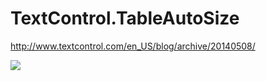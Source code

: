 # TextControl.TableAutoSize
http://www.textcontrol.com/en_US/blog/archive/20140508/

<img src="http://s1.www.textcontrol.com/en_US/blog/archive/20140508/assets/tx_table_autosize.gif" />
